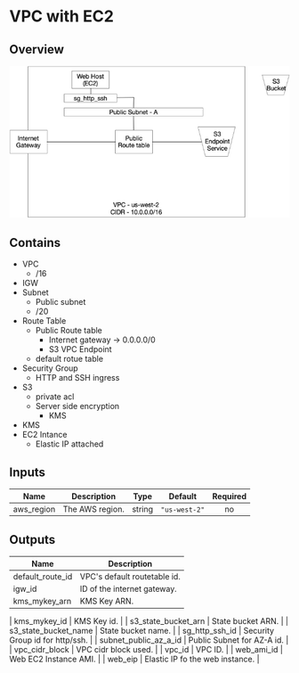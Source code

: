 # VPC with EC2


## Overview
![](images/vpc-with-ec2.jpg)

## Contains
* VPC
  * /16
* IGW
* Subnet
  * Public subnet
  * /20
* Route Table
  * Public Route table
    * Internet gateway -> 0.0.0.0/0
    * S3 VPC Endpoint
  * default rotue table
* Security Group
  * HTTP and SSH ingress
* S3
  * private acl
  * Server side encryption
    * KMS
* KMS
* EC2 Intance
  * Elastic IP attached

## Inputs

| Name | Description | Type | Default | Required |
|------|-------------|:----:|:-----:|:-----:|
| aws\_region | The AWS region. | string | `"us-west-2"` | no |

## Outputs

| Name | Description |
|------|-------------|
| default\_route\_id | VPC's default routetable id. |
| igw\_id | ID of the internet gateway. |
| kms\_mykey\_arn | KMS Key ARN. |

| kms\_mykey\_id | KMS Key id. |
| s3\_state\_bucket\_arn | State bucket ARN. |
| s3\_state\_bucket\_name | State bucket name. |
| sg\_http\_ssh\_id | Security Group id for http/ssh. |
| subnet\_public\_az\_a\_id | Public Subnet for AZ-A id. |
| vpc\_cidr\_block | VPC cidr block used. |
| vpc\_id | VPC ID. |
| web\_ami\_id | Web EC2 Instance AMI. |
| web\_eip | Elastic IP fo the web instance. |
